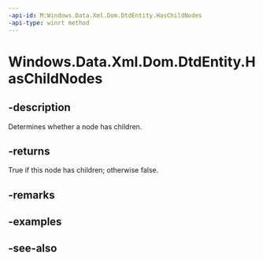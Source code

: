 ```yaml
---
-api-id: M:Windows.Data.Xml.Dom.DtdEntity.HasChildNodes
-api-type: winrt method
---
```


<!-- Method syntax
public bool HasChildNodes()
-->

# Windows.Data.Xml.Dom.DtdEntity.HasChildNodes

## -description
Determines whether a node has children.

## -returns
True if this node has children; otherwise false.

## -remarks

## -examples

## -see-also
